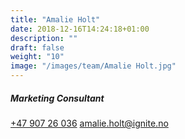 ```yaml
---
title: "Amalie Holt"
date: 2018-12-16T14:24:18+01:00
description: ""
draft: false
weight: "10"
image: "/images/team/Amalie Holt.jpg"
---
```

##### Marketing Consultant
<a class="phoneto" href="tel:+47 907 26 036"><i class="fas fa-phone"></i>+47 907 26 036</a>
<a class="mailto" href="mailto:amalie.holt@ignite.no"><i class="fas fa-envelope"></i></i>amalie.holt@ignite.no</a>